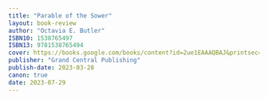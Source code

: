 ```yaml
---
title: "Parable of the Sower"
layout: book-review
author: "Octavia E. Butler"
ISBN10: 1538765497
ISBN13: 9781538765494
cover: https://books.google.com/books/content?id=2ue1EAAAQBAJ&printsec=frontcover&img=1&zoom=1&edge=curl&source=gbs_api
publisher: "Grand Central Publishing"
publish-date: 2023-03-28
canon: true
date: 2023-07-29
---
```



